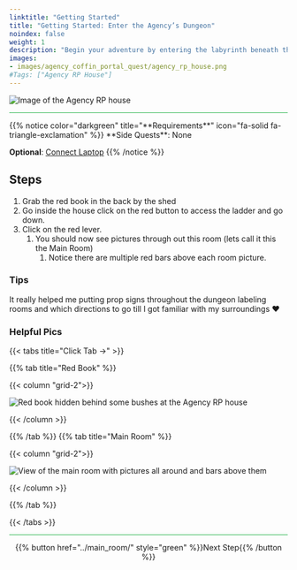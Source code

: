 ```yaml
---
linktitle: "Getting Started"
title: "Getting Started: Enter the Agency’s Dungeon"
noindex: false
weight: 1
description: "Begin your adventure by entering the labyrinth beneath the Old Agency RP Shack House. Retrieve the red book and unlock your first room"
images:
- images/agency_coffin_portal_quest/agency_rp_house.png
#Tags: ["Agency RP House"]
---
```


![Image of the Agency RP house](/images/agency_coffin_portal_quest/agency_rp_house_w400px.png)

<hr style="background-color: #28b44c" size=8>
{{% notice color="darkgreen" title="**Requirements**" icon="fa-solid fa-triangle-exclamation"  %}}
**Side Quests**: None 

**Optional**:  [Connect Laptop](lore/tools/connect_laptop)
{{% /notice %}}

## Steps

1. Grab the red book in the back by the shed
1. Go inside the house click on the red button to access the ladder and go down.
1. Click on the red lever.
    1. You should now see pictures through out this room (lets call it this the Main Room)
        1. Notice there are multiple red bars above each room picture.

### Tips

It really helped me putting prop signs throughout the dungeon labeling rooms and which directions to go till I got familiar with my surroundings :heart:

### Helpful Pics
{{< tabs title="Click Tab ->" >}}

{{% tab title="Red Book" %}}

{{< column "grid-2">}}

![Red book hidden behind some bushes at the Agency RP house](/images/agency_coffin_portal_quest/getting_started_grab_red_book_behind_bush.png)

{{< /column >}}

{{% /tab %}}
{{% tab title="Main Room" %}}

{{< column "grid-2">}}

![View of the main room with pictures all around and bars above them](/images/agency_coffin_portal_quest/getting_started_main_room.png)

{{< /column >}}

{{% /tab %}}

{{< /tabs >}}

<hr style="background-color: #28b44c" size=8>

<div align="center">{{% button href="../main_room/" style="green" %}}Next Step{{% /button %}}</div>

